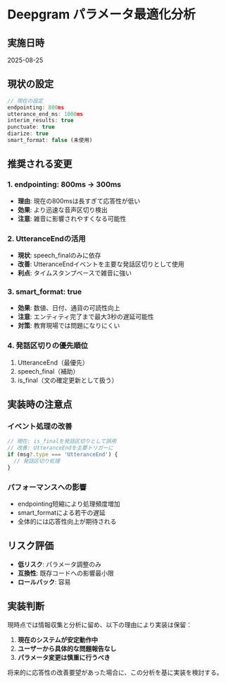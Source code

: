 # Deepgram パラメータ最適化分析

## 実施日時
2025-08-25

## 現状の設定
```javascript
// 現在の設定
endpointing: 800ms
utterance_end_ms: 1000ms
interim_results: true
punctuate: true
diarize: true
smart_format: false (未使用)
```

## 推奨される変更

### 1. **endpointing: 800ms → 300ms**
- **理由**: 現在の800msは長すぎて応答性が低い
- **効果**: より迅速な音声区切り検出
- **注意**: 雑音に影響されやすくなる可能性

### 2. **UtteranceEndの活用**
- **現状**: speech_finalのみに依存
- **改善**: UtteranceEndイベントを主要な発話区切りとして使用
- **利点**: タイムスタンプベースで雑音に強い

### 3. **smart_format: true**
- **効果**: 数値、日付、通貨の可読性向上
- **注意**: エンティティ完了まで最大3秒の遅延可能性
- **対策**: 教育現場では問題になりにくい

### 4. **発話区切りの優先順位**
1. UtteranceEnd（最優先）
2. speech_final（補助）
3. is_final（文の確定更新として扱う）

## 実装時の注意点

### イベント処理の改善
```javascript
// 現在: is_finalを発話区切りとして誤用
// 改善: UtteranceEndを主要トリガーに
if (msg?.type === 'UtteranceEnd') {
  // 発話区切り処理
}
```

### パフォーマンスへの影響
- endpointing短縮により処理頻度増加
- smart_formatによる若干の遅延
- 全体的には応答性向上が期待される

## リスク評価
- **低リスク**: パラメータ調整のみ
- **互換性**: 既存コードへの影響最小限
- **ロールバック**: 容易

## 実装判断
現時点では情報収集と分析に留め、以下の理由により実装は保留：

1. **現在のシステムが安定動作中**
2. **ユーザーから具体的な問題報告なし**
3. **パラメータ変更は慎重に行うべき**

将来的に応答性の改善要望があった場合に、この分析を基に実装を検討する。